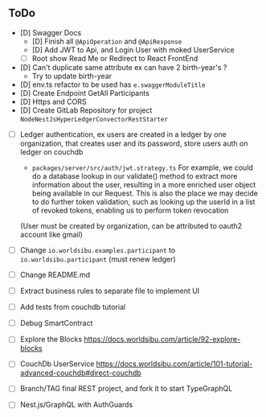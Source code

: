 ## ToDo

- [D] Swagger Docs
  - [D] Finish all `@ApiOperation` and `@ApiResponse`
  - [D] Add JWT to Api, and Login User with moked UserService
  - [ ] Root show Read Me or Redirect to React FrontEnd
- [D] Can't duplicate same attribute ex can have 2 birth-year's ?
  - Try to update birth-year
- [D] env.ts refactor to be used has `e.swaggerModuleTitle`
- [D] Create Endpoint GetAll Participants
- [D] Https and CORS
- [D] Create GitLab Repository for project `NodeNestJsHyperLedgerConvectorRestStarter`

- [ ] Ledger authentication, ex users are created in a ledger by one organization, that creates user and its password, store users auth on ledger on couchdb
  - `packages/server/src/auth/jwt.strategy.ts` For example, we could do a database lookup in our validate() method to extract more information about the user, resulting in a more enriched user object being available in our Request. This is also the place we may decide to do further token validation, such as looking up the userId in a list of revoked tokens, enabling us to perform token revocation
  
  (User must be created by organization, can be attributed to oauth2 account like gmail)

- [ ] Change `io.worldsibu.examples.participant` to `io.worldsibu.participant` (must renew ledger)
- [ ] Change README.md
- [ ] Extract business rules to separate file to implement UI
- [ ] Add tests from couchdb tutorial
- [ ] Debug SmartContract
- [ ] Explore the Blocks <https://docs.worldsibu.com/article/92-explore-blocks>
- [ ] CouchDb UserService <https://docs.worldsibu.com/article/101-tutorial-advanced-couchdb#direct-couchdb>
- [ ] Branch/TAG final REST project, and fork it to start TypeGraphQL
- [ ] Nest.js/GraphQL with AuthGuards
